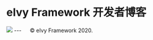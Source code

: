 # <div style="height:40px"><div style="float:left">eIvy Framework 开发者博客</div> <div style="float:right"></div></div>

<img src="../Photo/Logo.png"/>
---
&emsp; &copy; eIvy Framework 2020.